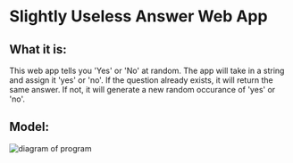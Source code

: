 # Slightly Useless Answer Web App

## What it is:

This web app tells you 'Yes' or 'No' at random. The app will take in a string and assign it 'yes' or 'no'. If the question already exists, it will return the same answer. If not, it will generate a new random occurance of 'yes' or 'no'.

## Model:

![diagram of program](images/diagram.png)
